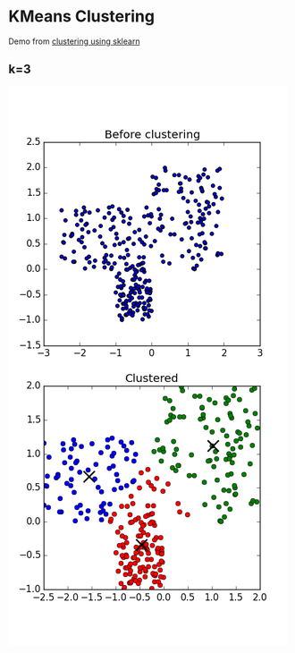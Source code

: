 # KMeans Clustering

Demo from [clustering using sklearn](http://fromdatawithlove.thegovans.us/2013/05/clustering-using-scikit-learn.html)


## k=3
![kmeans example](k_3_example.png)

